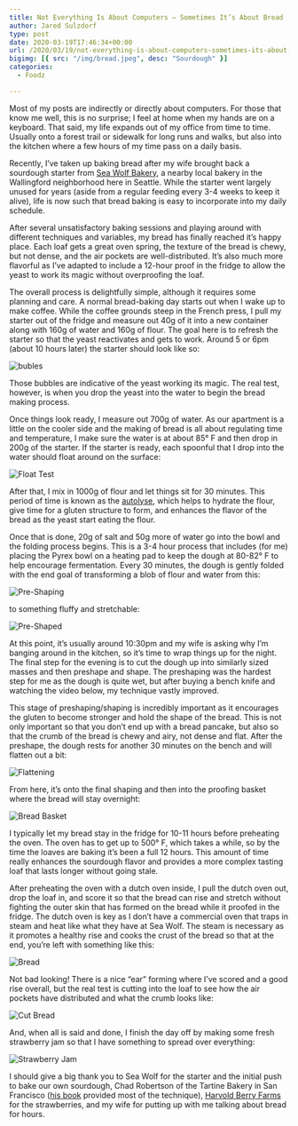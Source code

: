 ```yaml
---
title: Not Everything Is About Computers – Sometimes It’s About Bread
author: Jared Sulzdorf
type: post
date: 2020-03-19T17:46:34+00:00
url: /2020/03/19/not-everything-is-about-computers-sometimes-its-about-bread/
bigimg: [{ src: "/img/bread.jpeg", desc: "Sourdough" }]
categories:
  - Foodz

---
```

Most of my posts are indirectly or directly about computers. For those that know me well, this is no surprise; I feel at home when my hands are on a keyboard. That said, my life expands out of my office from time to time. Usually onto a forest trail or sidewalk for long runs and walks, but also into the kitchen where a few hours of my time pass on a daily basis.

Recently, I&#8217;ve taken up baking bread after my wife brought back a sourdough starter from [Sea Wolf Bakery][1], a nearby local bakery in the Wallingford neighborhood here in Seattle. While the starter went largely unused for years (aside from a regular feeding every 3-4 weeks to keep it alive), life is now such that bread baking is easy to incorporate into my daily schedule.

After several unsatisfactory baking sessions and playing around with different techniques and variables, my bread has finally reached it&#8217;s happy place. Each loaf gets a great oven spring, the texture of the bread is chewy, but not dense, and the air pockets are well-distributed. It&#8217;s also much more flavorful as I&#8217;ve adapted to include a 12-hour proof in the fridge to allow the yeast to work its magic without overproofing the loaf.

The overall process is delightfully simple, although it requires some planning and care. A normal bread-baking day starts out when I wake up to make coffee. While the coffee grounds steep in the French press, I pull my starter out of the fridge and measure out 40g of it into a new container along with 160g of water and 160g of flour. The goal here is to refresh the starter so that the yeast reactivates and gets to work. Around 5 or 6pm (about 10 hours later) the starter should look like so:

![bubles](/img/bubbles.jpeg "Bubbly")

Those bubbles are indicative of the yeast working its magic. The real test, however, is when you drop the yeast into the water to begin the bread making process.

<!--more-->

Once things look ready, I measure out 700g of water. As our apartment is a little on the cooler side and the making of bread is all about regulating time and temperature, I make sure the water is at about 85° F and then drop in 200g of the starter. If the starter is ready, each spoonful that I drop into the water should float around on the surface:

![Float Test](/img/float-test.jpeg "Float Test")

After that, I mix in 1000g of flour and let things sit for 30 minutes. This period of time is known as the [autolyse][2], which helps to hydrate the flour, give time for a gluten structure to form, and enhances the flavor of the bread as the yeast start eating the flour.

Once that is done, 20g of salt and 50g more of water go into the bowl and the folding process begins. This is a 3-4 hour process that includes (for me) placing the Pyrex bowl on a heating pad to keep the dough at 80-82° F to help encourage fermentation. Every 30 minutes, the dough is gently folded with the end goal of transforming a blob of flour and water from this:

![Pre-Shaping](/img/pre-shaping.jpeg "Pre-Shaping")

to something fluffy and stretchable:

![Pre-Shaped](/img/pre-shaped.jpeg "Pre-Shaped")

At this point, it&#8217;s usually around 10:30pm and my wife is asking why I&#8217;m banging around in the kitchen, so it&#8217;s time to wrap things up for the night. The final step for the evening is to cut the dough up into similarly sized masses and then preshape and shape. The preshaping was the hardest step for me as the dough is quite wet, but after buying a bench knife and watching the video below, my technique vastly improved.

This stage of preshaping/shaping is incredibly important as it encourages the gluten to become stronger and hold the shape of the bread. This is not only important so that you don&#8217;t end up with a bread pancake, but also so that the crumb of the bread is chewy and airy, not dense and flat. After the preshape, the dough rests for another 30 minutes on the bench and will flatten out a bit:

![Flattening](/img/flattening.jpeg "Flattening")

From here, it&#8217;s onto the final shaping and then into the proofing basket where the bread will stay overnight:

![Bread Basket](/img/bread-basket.jpeg "Bread Basket")

I typically let my bread stay in the fridge for 10-11 hours before preheating the oven. The oven has to get up to 500° F, which takes a while, so by the time the loaves are baking it&#8217;s been a full 12 hours. This amount of time really enhances the sourdough flavor and provides a more complex tasting loaf that lasts longer without going stale.

After preheating the oven with a dutch oven inside, I pull the dutch oven out, drop the loaf in, and score it so that the bread can rise and stretch without fighting the outer skin that has formed on the bread while it proofed in the fridge. The dutch oven is key as I don&#8217;t have a commercial oven that traps in steam and heat like what they have at Sea Wolf. The steam is necessary as it promotes a healthy rise and cooks the crust of the bread so that at the end, you&#8217;re left with something like this:

![Bread](/img/bread.jpeg "Bread")

Not bad looking! There is a nice &#8220;ear&#8221; forming where I&#8217;ve scored and a good rise overall, but the real test is cutting into the loaf to see how the air pockets have distributed and what the crumb looks like:

![Cut Bread](/img/cut-bread.jpeg "Cut Bread")

And, when all is said and done, I finish the day off by making some fresh strawberry jam so that I have something to spread over everything:

![Strawberry Jam](/img/strawberry-jam.jpeg "Strawberry Jam")

I should give a big thank you to Sea Wolf for the starter and the initial push to bake our own sourdough, Chad Robertson of the Tartine Bakery in San Francisco ([his book][3] provided most of the technique), [Harvold Berry Farms][4] for the strawberries, and my wife for putting up with me talking about bread for hours.

 [1]: https://www.seawolfbakers.com/
 [2]: https://www.kingarthurflour.com/blog/2017/09/29/using-the-autolyse-method
 [3]: https://www.amazon.com/Tartine-Bread-Chad-Robertson/dp/0811870413
 [4]: https://www.facebook.com/HarvoldBerryFarm/